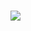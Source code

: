 # ![](https://encrypted-tbn0.gstatic.com/images?q=tbn:ANd9GcRvvzOIRZ_HrsdWNPHN_Rp2zGUb__yO7E3BhS2rlI39QAbx1VZw9vlq5CvIX_8PwtX5Iw&usqp=CAU)

